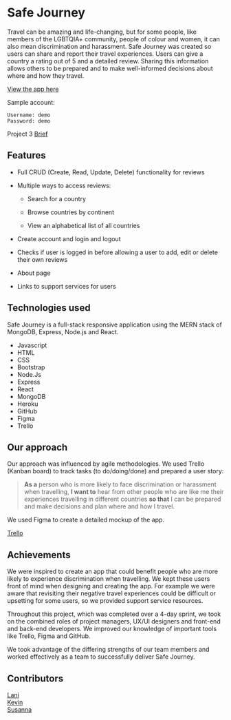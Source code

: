 # Safe Journey

Travel can be amazing and life-changing, but for some people, like members of the LGBTQIA+ community, people of colour and women, it can also mean discrimination and harassment. Safe Journey was created so users can share and report their travel experiences. Users can give a country a rating out of 5 and a detailed review. Sharing this information allows others to be prepared and to make well-informed decisions about where and how they travel.

[View the app here](#)

Sample account:

```
Username: demo
Password: demo
```

Project 3 [Brief](https://git.generalassemb.ly/seir59anz/seir59anz-course-materials/tree/main/react/project)

## Features

- Full CRUD (Create, Read, Update, Delete) functionality for reviews

- Multiple ways to access reviews:
    - Search for a country

  - Browse countries by continent
  - View an alphabetical list of all countries

- Create account and login and logout
- Checks if user is logged in before allowing a user to add, edit or delete their own reviews

- About page
- Links to support services for users

## Technologies used

Safe Journey is a full-stack responsive application using the MERN stack of MongoDB, Express, Node.js and React.

- Javascript
- HTML
- CSS
- Bootstrap
- Node.Js
- Express
- React
- MongoDB
- Heroku
- GitHub
- Figma
- Trello

## Our approach

Our approach was influenced by agile methodologies. We used Trello (Kanban board) to track tasks (to do/doing/done) and prepared a user story:

> **As a** person who is more likely to face discrimination or harassment when travelling,
> **I want to** hear from other people who are like me their experiences travelling in different countries
> **so that** I can be prepared and make decisions and plan where and how I travel.

We used Figma to create a detailed mockup of the app.

[Trello](TBC)

## Achievements

We were inspired to create an app that could benefit people who are more likely to experience discrimination when travelling. We kept these users front of mind when designing and creating the app. For example we were aware that revisiting their negative travel experiences could be difficult or upsetting for some users, so we provided support service resources.

Throughout this project, which was completed over a 4-day sprint, we took on the combined roles of project managers, UX/UI designers and front-end and back-end developers. We improved our knowledge of important tools like Trello, Figma and GitHub.

We took advantage of the differing strengths of our team members and worked effectively as a team to successfully deliver Safe Journey.

## Contributors

[Lani](https://github.com/lani-c) <br/>
[Kevin](https://github.com/Keojac) <br/>
[Susanna](https://github.com/Suzyyc) <br/>
